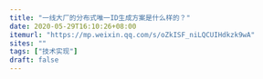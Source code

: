 ```yaml
---
title: "一线大厂的分布式唯一ID生成方案是什么样的？"
date: 2020-05-29T16:10:26+08:00
itemurl: "https://mp.weixin.qq.com/s/oZkISF_niLQCUIHdkzk9wA"
sites: ""
tags: ["技术实现"]
draft: false
---
```


